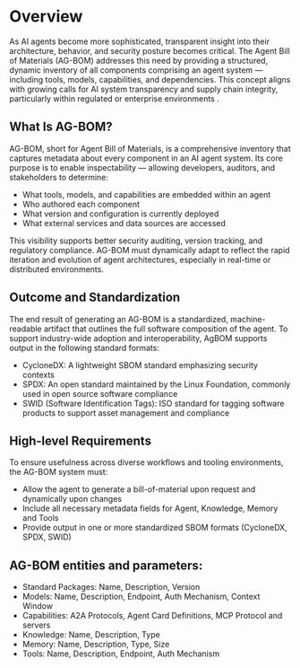 # Overview

As AI agents become more sophisticated, transparent insight into their architecture, behavior, and security posture becomes critical. The Agent Bill of Materials (AG-BOM) addresses this need by providing a structured, dynamic inventory of all components comprising an agent system — including tools, models, capabilities, and dependencies. This concept aligns with growing calls for AI system transparency and supply chain integrity, particularly within regulated or enterprise environments .

## What Is AG-BOM?
AG-BOM, short for Agent Bill of Materials, is a comprehensive inventory that captures metadata about every component in an AI agent system. Its core purpose is to enable inspectability — allowing developers, auditors, and stakeholders to determine:
- What tools, models, and capabilities are embedded within an agent
- Who authored each component
- What version and configuration is currently deployed
- What external services and data sources are accessed

This visibility supports better security auditing, version tracking, and regulatory compliance. AG-BOM must dynamically adapt to reflect the rapid iteration and evolution of agent architectures, especially in real-time or distributed environments.

## Outcome and Standardization
The end result of generating an AG-BOM is a standardized, machine-readable artifact that outlines the full software composition of the agent. To support industry-wide adoption and interoperability, AgBOM supports output in the following standard formats:
- CycloneDX: A lightweight SBOM standard emphasizing security contexts
- SPDX: An open standard maintained by the Linux Foundation, commonly used in open source software compliance
- SWID (Software Identification Tags): ISO standard for tagging software products to support asset management and compliance

## High-level Requirements
To ensure usefulness across diverse workflows and tooling environments, the AG-BOM system must:
- Allow the agent to generate a bill-of-material upon request and dynamically upon changes
- Include all necessary metadata fields for Agent, Knowledge, Memory and Tools
- Provide output in one or more standardized SBOM formats (CycloneDX, SPDX, SWID)

## AG-BOM entities and parameters:

- Standard Packages: Name, Description, Version
- Models:	Name, Description, Endpoint, Auth Mechanism, Context Window
- Capabilities:	A2A Protocols, Agent Card Definitions, MCP Protocol and servers
- Knowledge: Name, Description, Type
- Memory: Name, Description, Type, Size
- Tools: Name, Description, Endpoint, Auth Mechanism
